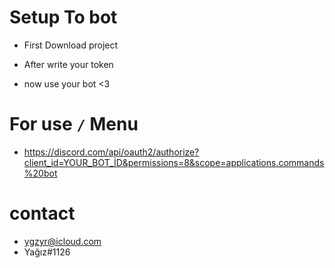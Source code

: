 



 # Setup To bot

- First Download project 


- After write your token 

- now use your bot <3


# For use ```/``` Menu

- https://discord.com/api/oauth2/authorize?client_id=YOUR_BOT_İD&permissions=8&scope=applications.commands%20bot


# contact 

- ygzyr@icloud.com
- Yağız#1126
